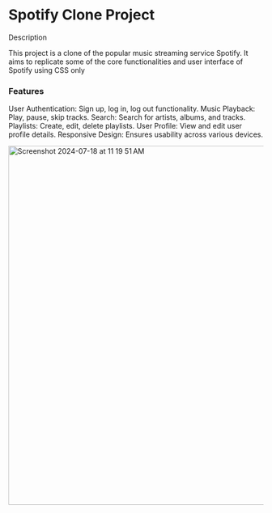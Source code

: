 <h1>Spotify Clone Project</h1>

Description

<p>This project is a clone of the popular music streaming service Spotify. It aims to replicate some of the core functionalities and user interface of Spotify using CSS only</p>

<h3>Features</h3>

User Authentication: Sign up, log in, log out functionality.
Music Playback: Play, pause, skip tracks.
Search: Search for artists, albums, and tracks.
Playlists: Create, edit, delete playlists.
User Profile: View and edit user profile details.
Responsive Design: Ensures usability across various devices.

<img width="710" alt="Screenshot 2024-07-18 at 11 19 51 AM" src="https://github.com/user-attachments/assets/66a0e629-a9e4-42bb-92d5-9a74fee9fa5a">

